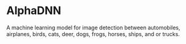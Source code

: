 # AlphaDNN
A machine learning model for image detection between automobiles, airplanes, birds, cats, deer, dogs, frogs, horses, ships, and or trucks.
